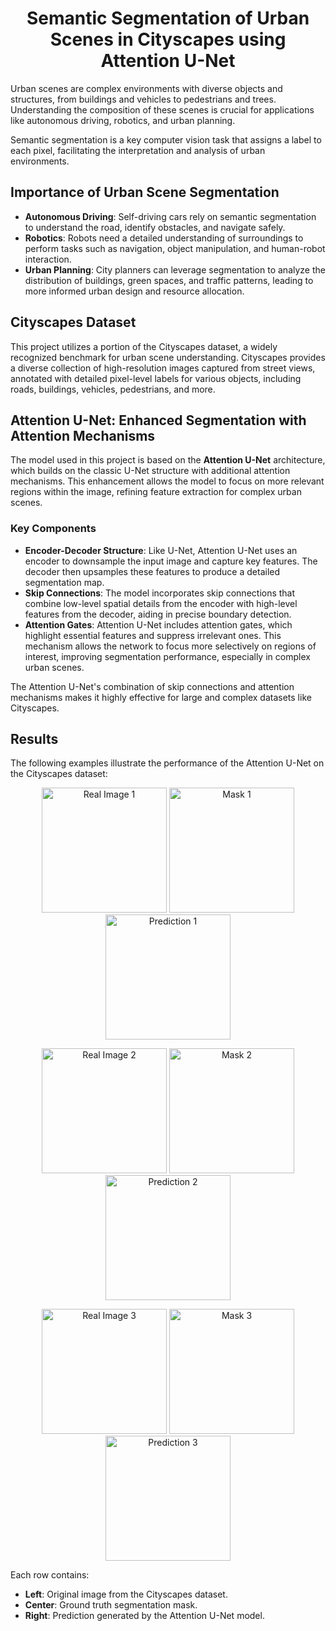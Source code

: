 <h1 align="center">Semantic Segmentation of Urban Scenes in Cityscapes using Attention U-Net</h1>

<p>Urban scenes are complex environments with diverse objects and structures, from buildings and vehicles to pedestrians and trees. Understanding the composition of these scenes is crucial for applications like autonomous driving, robotics, and urban planning.</p>

<p>Semantic segmentation is a key computer vision task that assigns a label to each pixel, facilitating the interpretation and analysis of urban environments.</p>

<h2>Importance of Urban Scene Segmentation</h2>

<ul>
  <li><strong>Autonomous Driving</strong>: Self-driving cars rely on semantic segmentation to understand the road, identify obstacles, and navigate safely.</li>
  <li><strong>Robotics</strong>: Robots need a detailed understanding of surroundings to perform tasks such as navigation, object manipulation, and human-robot interaction.</li>
  <li><strong>Urban Planning</strong>: City planners can leverage segmentation to analyze the distribution of buildings, green spaces, and traffic patterns, leading to more informed urban design and resource allocation.</li>
</ul>

<h2>Cityscapes Dataset</h2>

<p>This project utilizes a portion of the Cityscapes dataset, a widely recognized benchmark for urban scene understanding. Cityscapes provides a diverse collection of high-resolution images captured from street views, annotated with detailed pixel-level labels for various objects, including roads, buildings, vehicles, pedestrians, and more.</p>

<h2>Attention U-Net: Enhanced Segmentation with Attention Mechanisms</h2>

<p>The model used in this project is based on the <strong>Attention U-Net</strong> architecture, which builds on the classic U-Net structure with additional attention mechanisms. This enhancement allows the model to focus on more relevant regions within the image, refining feature extraction for complex urban scenes.</p>

<h3>Key Components</h3>

<ul>
  <li><strong>Encoder-Decoder Structure</strong>: Like U-Net, Attention U-Net uses an encoder to downsample the input image and capture key features. The decoder then upsamples these features to produce a detailed segmentation map.</li>
  <li><strong>Skip Connections</strong>: The model incorporates skip connections that combine low-level spatial details from the encoder with high-level features from the decoder, aiding in precise boundary detection.</li>
  <li><strong>Attention Gates</strong>: Attention U-Net includes attention gates, which highlight essential features and suppress irrelevant ones. This mechanism allows the network to focus more selectively on regions of interest, improving segmentation performance, especially in complex urban scenes.</li>
</ul>

<p>The Attention U-Net's combination of skip connections and attention mechanisms makes it highly effective for large and complex datasets like Cityscapes.</p>

<h2>Results</h2>

<p>The following examples illustrate the performance of the Attention U-Net on the Cityscapes dataset:</p>

<p align="center">
  <img src="results/real_image1.jpg" alt="Real Image 1" width="200">
  <img src="results/mask1.jpg" alt="Mask 1" width="200">
  <img src="results/prediction1.jpg" alt="Prediction 1" width="200">
</p>
<p align="center">
  <img src="results/real_image2.jpg" alt="Real Image 2" width="200">
  <img src="results/mask2.jpg" alt="Mask 2" width="200">
  <img src="results/prediction2.jpg" alt="Prediction 2" width="200">
</p>
<p align="center">
  <img src="results/real_image3.jpg" alt="Real Image 3" width="200">
  <img src="results/mask3.jpg" alt="Mask 3" width="200">
  <img src="results/prediction3.jpg" alt="Prediction 3" width="200">
</p>

<p>Each row contains:</p>
<ul>
  <li><strong>Left</strong>: Original image from the Cityscapes dataset.</li>
  <li><strong>Center</strong>: Ground truth segmentation mask.</li>
  <li><strong>Right</strong>: Prediction generated by the Attention U-Net model.</li>
</ul>
